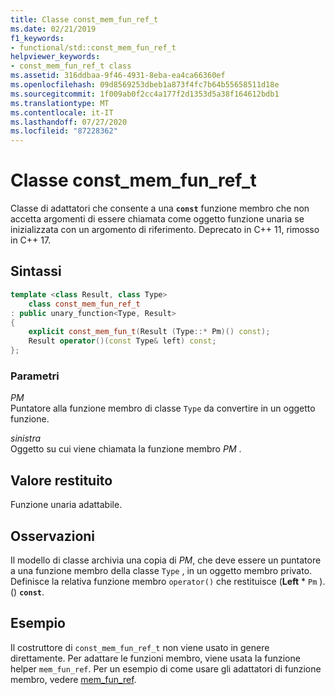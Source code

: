 ```yaml
---
title: Classe const_mem_fun_ref_t
ms.date: 02/21/2019
f1_keywords:
- functional/std::const_mem_fun_ref_t
helpviewer_keywords:
- const_mem_fun_ref_t class
ms.assetid: 316ddbaa-9f46-4931-8eba-ea4ca66360ef
ms.openlocfilehash: 09d8569253dbeb1a873f4fc7b64b55658511d18e
ms.sourcegitcommit: 1f009ab0f2cc4a177f2d1353d5a38f164612bdb1
ms.translationtype: MT
ms.contentlocale: it-IT
ms.lasthandoff: 07/27/2020
ms.locfileid: "87228362"
---
```

# <a name="const_mem_fun_ref_t-class"></a>Classe const_mem_fun_ref_t

Classe di adattatori che consente a una **`const`** funzione membro che non accetta argomenti di essere chiamata come oggetto funzione unaria se inizializzata con un argomento di riferimento. Deprecato in C++ 11, rimosso in C++ 17.

## <a name="syntax"></a>Sintassi

```cpp
template <class Result, class Type>
    class const_mem_fun_ref_t
: public unary_function<Type, Result>
{
    explicit const_mem_fun_t(Result (Type::* Pm)() const);
    Result operator()(const Type& left) const;
};
```

### <a name="parameters"></a>Parametri

*PM*\
Puntatore alla funzione membro di classe `Type` da convertire in un oggetto funzione.

*sinistra*\
Oggetto su cui viene chiamata la funzione membro *PM* .

## <a name="return-value"></a>Valore restituito

Funzione unaria adattabile.

## <a name="remarks"></a>Osservazioni

Il modello di classe archivia una copia di *PM*, che deve essere un puntatore a una funzione membro della classe `Type` , in un oggetto membro privato. Definisce la relativa funzione membro `operator()` che restituisce (**Left** \* `Pm` ). () **`const`**.

## <a name="example"></a>Esempio

Il costruttore di `const_mem_fun_ref_t` non viene usato in genere direttamente. Per adattare le funzioni membro, viene usata la funzione helper `mem_fun_ref`. Per un esempio di come usare gli adattatori di funzione membro, vedere [mem_fun_ref](../standard-library/functional-functions.md#mem_fun_ref).
